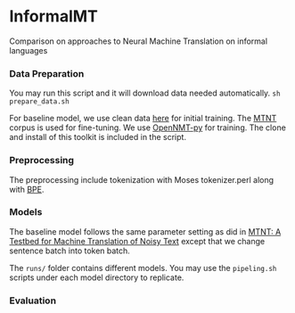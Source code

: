 # InformalMT
Comparison on approaches to Neural Machine Translation on informal languages

### Data Preparation
You may run this script and it will download data needed automatically.
`sh prepare_data.sh`

For baseline model, we use clean data [here](https://github.com/pmichel31415/mtnt/releases/download/v1.1/clean-data-en-fr.tar.gz) for initial training. The [MTNT](https://github.com/pmichel31415/mtnt) corpus is used for fine-tuning. We use [OpenNMT-py](https://github.com/OpenNMT/OpenNMT-py) for training. The clone and install of this toolkit is included in the script.


### Preprocessing
The preprocessing include tokenization with Moses tokenizer.perl along with [BPE](https://github.com/rsennrich/subword-nmt).

### Models
The baseline model follows the same parameter setting as did in [MTNT: A Testbed for Machine Translation of Noisy Text](http://www.cs.cmu.edu/~pmichel1/hosting/mtnt-emnlp.pdf) except that we change sentence batch into token batch.

The `runs/` folder contains different models. You may use the `pipeling.sh` scripts under each model directory to replicate.

### Evaluation